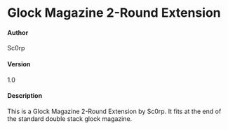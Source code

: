 # Glock Magazine 2-Round Extension

#### Author
Sc0rp

#### Version 
1.0

#### Description
This is a Glock Magazine 2-Round Extension by Sc0rp. It fits at the end of the standard double stack glock magazine.

